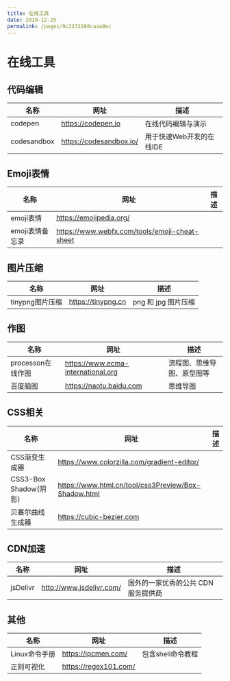 ```yaml
---
title: 在线工具
date: 2019-12-25
permalink: /pages/9c2232288caaa8ec
---
```

# 在线工具

## 代码编辑

| 名称        | 网址                      | 描述                     |
| ----------- | ------------------------- | ------------------------ |
| codepen     | <https://codepen.io>      | 在线代码编辑与演示       |
| codesandbox | <https://codesandbox.io/> | 用于快速Web开发的在线IDE |

## Emoji表情

| 名称            | 网址                                            | 描述 |
| --------------- | ----------------------------------------------- | ---- |
| emoji表情       | <https://emojipedia.org/>                       |      |
| emoji表情备忘录 | <https://www.webfx.com/tools/emoji-cheat-sheet> |      |

## 图片压缩

| 名称            | 网址                 | 描述                |
| --------------- | -------------------- | ------------------- |
| tinypng图片压缩 | <https://tinypng.cn> | png 和 jpg 图片压缩 |

## 作图

| 名称              | 网址                                 | 描述                       |
| ----------------- | ------------------------------------ | -------------------------- |
| processon在线作图 | <https://www.ecma-international.org> | 流程图、思维导图、原型图等 |
| 百度脑图          | <https://naotu.baidu.com>            | 思维导图                   |

## CSS相关

| 名称                  | 网址                                                   | 描述 |
| --------------------- | ------------------------------------------------------ | ---- |
| CSS渐变生成器         | <https://www.colorzilla.com/gradient-editor/>          |      |
| CSS3-Box Shadow(阴影) | <https://www.html.cn/tool/css3Preview/Box-Shadow.html> |      |
| 贝塞尔曲线生成器      | <https://cubic-bezier.com>                             |      |

## CDN加速

| 名称     | 网址                       | 描述                                |
| -------- | -------------------------- | ----------------------------------- |
| jsDelivr | <http://www.jsdelivr.com/> | 国外的一家优秀的公共 CDN 服务提供商 |

## 其他

| 名称          | 网址                    | 描述              |
| ------------- | ----------------------- | ----------------- |
| Linux命令手册 | <https://ipcmen.com/>   | 包含shell命令教程 |
| 正则可视化    | <https://regex101.com/> |                   |

